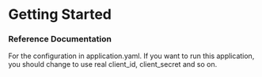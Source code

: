 # Getting Started

### Reference Documentation
For the configuration in application.yaml.
If you want to run this application, you should change to use real client_id, client_secret and so on.

